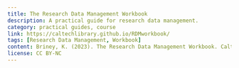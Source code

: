 ```yaml
---
title: The Research Data Management Workbook
description: A practical guide for research data management.
category: practical guides, course
link: https://caltechlibrary.github.io/RDMworkbook/
tags: [Research Data Management, Workbook]
content: Briney, K. (2023). The Research Data Management Workbook. Caltech Library. https://doi.org/10.7907/z6czh-7zx60
license: CC BY-NC
---
```

